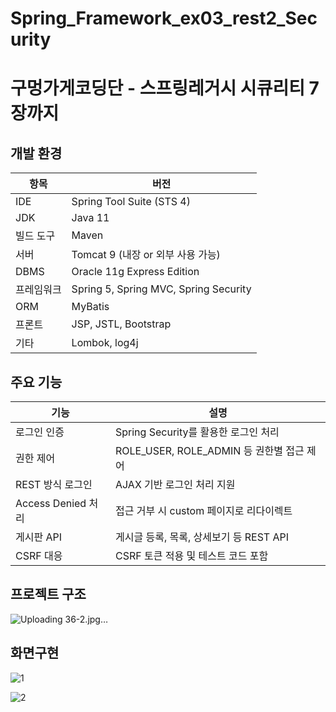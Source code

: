 #  Spring_Framework_ex03_rest2_Security # 

# 구멍가게코딩단 - 스프링레거시 시큐리티 7장까지 # 


## 개발 환경 ##

| 항목 | 버전 |
|------|------|
| IDE | Spring Tool Suite (STS 4) |
| JDK | Java 11 |
| 빌드 도구 | Maven |
| 서버 | Tomcat 9 (내장 or 외부 사용 가능) |
| DBMS | Oracle 11g Express Edition |
| 프레임워크 | Spring 5, Spring MVC, Spring Security |
| ORM | MyBatis |
| 프론트 | JSP, JSTL, Bootstrap |
| 기타 | Lombok, log4j |



## 주요 기능 ##
| 기능 | 설명 |
|------|------|
| 로그인 인증 | Spring Security를 활용한 로그인 처리 |
| 권한 제어 | ROLE_USER, ROLE_ADMIN 등 권한별 접근 제어 |
| REST 방식 로그인 | AJAX 기반 로그인 처리 지원 |
| Access Denied 처리 | 접근 거부 시 custom 페이지로 리다이렉트 |
| 게시판 API | 게시글 등록, 목록, 상세보기 등 REST API |
|  CSRF 대응 | CSRF 토큰 적용 및 테스트 코드 포함 |

## 프로젝트 구조 ##
![Uploading 36-2.jpg…]()


## 화면구현 ##
![1](https://github.com/user-attachments/assets/d3ebec01-ef1d-4d7d-a2aa-2651a8c31a02)

![2](https://github.com/user-attachments/assets/abfa924c-6cbf-4a10-bf88-0d786554273d)
